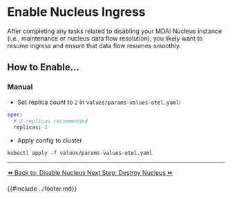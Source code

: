 # Enable Nucleus Ingress

After completing any tasks related to disabling your MDAI Nucleus instance (i.e., maintenance or nucleus data flow resolution), you likely want to resume ingress and ensure that data flow resumes smoothly.

## How to Enable...

### Manual

- Set replica count to `2` in `values/params-values-otel.yaml`:

```yaml
spec:
  # 2 replicas recommended
  replicas: 2
```
- Apply config to cluster

<!-- this doesn't work - must fix -->
`kubectl apply -f values/params-values-otel.yaml`


----
<span class="left"><a href="./disable-nucleus.md">⏪ Back to: Disable Nucleus </a></span>
<span class="right"><a href="./destroy-nucleus.md">Next Step: Destroy Nucleus  ⏩</a></span>


{{#include ../footer.md}}